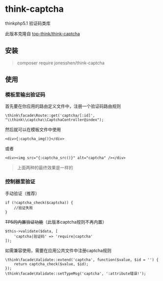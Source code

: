 # think-captcha
thinkphp5.1 验证码类库

此版本克隆自 [top-think/think-captcha](https://github.com/top-think/think-captcha)

## 安装
> composer require jonesshen/think-captcha

## 使用

### 模板里输出验证码
首先要在你应用的路由定义文件中，注册一个验证码路由规则
~~~
\think\facade\Route::get('captcha/[:id]', "\\think\\captcha\\CaptchaController@index");
~~~
然后就可以在模板文件中使用
~~~
<div>{:captcha_img()}</div>
~~~
或者
~~~
<div><img src="{:captcha_src()}" alt="captcha" /></div>
~~~
> 上面两种的最终效果是一样的

### 控制器里验证
手动验证（推荐）
~~~
if (!captcha_check($captcha)) {
    //验证失败
}
~~~
~~TP5的内置验证功能~~（此版本captcha规则不再内置）
~~~
$this->validate($data, [
    'captcha|验证码' => 'require|captcha'
]);
~~~
如需兼容使用，需要在应用公共文件中注册captcha规则
~~~
\think\facade\Validate::extend('captcha', function($value, $id = '') {
    return captcha_check($value, $id);
});
\think\facade\Validate::setTypeMsg('captcha', ':attribute错误!');
~~~
